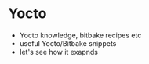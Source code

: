 # Yocto

- Yocto knowledge, bitbake recipes etc
- useful Yocto/Bitbake snippets
- let's see how it exapnds
